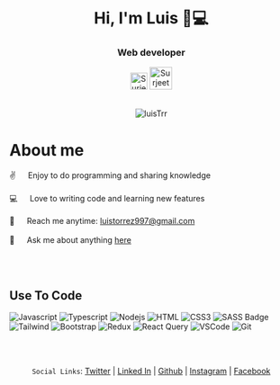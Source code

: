 <h1 align="center">Hi, I'm Luis 👋💻</h1>
<h3 align="center">Web developer</h3>

<div align=center>
  <a href="https://www.linkedin.com/in/luis-torrez-2408a1302/"><img src="https://cdn.worldvectorlogo.com/logos/linkedin-icon-2.svg" title="Linkedin" alt="Surjeet Bhadauriya Linkedin Account" width="30"/></a>
  <a href="https://twitter.com/torrez_ma"><img src="https://cdn.worldvectorlogo.com/logos/twitter-6.svg" title="Twitter" alt="Surjeet Bhadauriya Twitter Account" width="40"/></a>
  <br><br>
 <p><img src="https://komarev.com/ghpvc/?username=luisTrr" alt="luisTrr" /></p>
</div>

 # About me
 
<p>
  
 ✌️ &emsp; Enjoy to do programming and sharing knowledge <br/><br/>
 💻 &emsp; Love to writing code and learning new features<br/><br/>
 📧 &emsp; Reach me anytime: luistorrez997@gmail.com<br/><br/>
 💬 &emsp; Ask me about anything [here](https://github.com/luisTrr/luisTrr/issues)

</p>
<br><br>

## Use To Code

![Javascript](https://img.shields.io/badge/Javascript-F0DB4F?style=for-the-badge&labelColor=black&logo=javascript&logoColor=F0DB4F)
![Typescript](https://img.shields.io/badge/Typescript-007acc?style=for-the-badge&labelColor=black&logo=typescript&logoColor=007acc)
![Nodejs](https://img.shields.io/badge/Nodejs-3C873A?style=for-the-badge&labelColor=black&logo=node.js&logoColor=3C873A)
![HTML](https://img.shields.io/badge/HTML5-E34F26?style=for-the-badge&logo=html5&logoColor=white)
![CSS3](https://img.shields.io/badge/CSS3-1572B6?style=for-the-badge&logo=css3&logoColor=white)
![SASS Badge](https://img.shields.io/badge/Sass-CC6699?style=for-the-badge&logo=sass&logoColor=white)
![Tailwind](https://img.shields.io/badge/Tailwind_CSS-092749?style=for-the-badge&logo=tailwindcss&logoColor=06B6D4&labelColor=000000)
![Bootstrap](https://img.shields.io/badge/Bootstrap-563D7C?style=for-the-badge&logo=bootstrap&logoColor=white)
![Redux](https://img.shields.io/badge/Redux-593D88?style=for-the-badge&logo=redux&logoColor=white)
![React Query](https://img.shields.io/badge/-React_Query-FF4154?style=for-the-badge&logo=react%20query&logoColor=white)
![VSCode](https://img.shields.io/badge/Visual_Studio-0078d7?style=for-the-badge&logo=visual%20studio&logoColor=white)
![Git](https://img.shields.io/badge/Git-F05032?style=for-the-badge&logo=git&logoColor=white)

<!-- 
![React](https://img.shields.io/badge/-React-61DBFB?style=for-the-badge&labelColor=black&logo=react&logoColor=61DBFB)
![React Native](https://img.shields.io/badge/React_Native-20232A?style=for-the-badge&logo=react&logoColor=61DAFB)
![Next.js](https://img.shields.io/badge/next.js-000000?style=for-the-badge&logo=nextdotjs&logoColor=white)
![Express.js](https://img.shields.io/badge/Express.js-000000?style=for-the-badge&logo=express&logoColor=white)
![MongoDB](https://img.shields.io/badge/MongoDB-4EA94B?style=for-the-badge&logo=mongodb&logoColor=white)
![Ant-Design](https://img.shields.io/badge/AntDesign-0170FE?style=for-the-badge&logo=antdesign&logoColor=white)
![Strapi](https://img.shields.io/badge/strapi-2E7EEA?style=for-the-badge&logo=strapi&logoColor=white)
![Markdown](https://img.shields.io/badge/Markdown-000000?style=for-the-badge&logo=markdown&logoColor=white)
-->
<br><br>

<div align="center">

`Social Links`: [Twitter][1] | [Linked In][2] | [Github][3] | [Instagram][4] | [Facebook][5]
 
 </div>
  


  [1]: https://twitter.com/torrez_ma
  [2]: https://www.linkedin.com/in/luis-torrez-2408a1302
  [3]: https://github.com/luisTrr
  [4]: https://www.instagram.com/marcelo.torrez.50
  [5]: https://www.facebook.com/marcelo.torrez.50


